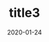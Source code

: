 ---
date: 2020-01-24
title: 'title3'
description: 'desc 3'
slug: 'slug3'
blogpost: true

draft: true
---